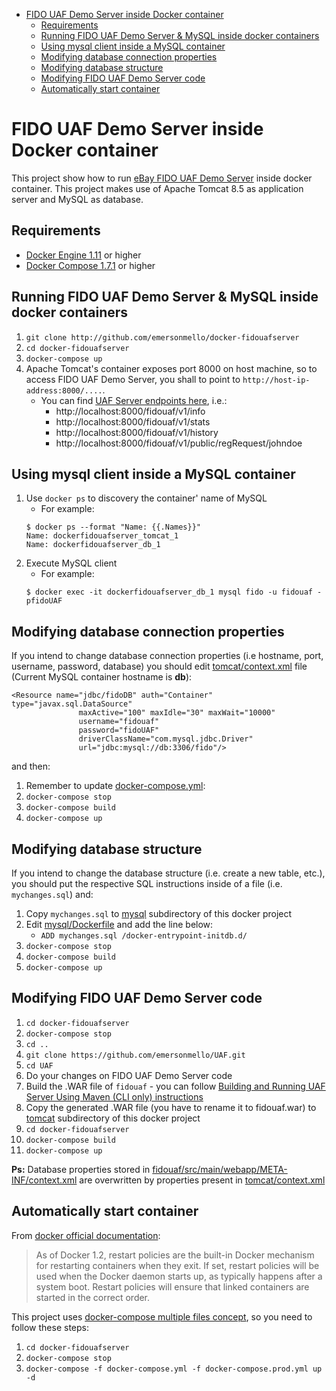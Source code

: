 <!-- TOC depthFrom:1 depthTo:6 withLinks:1 updateOnSave:1 orderedList:0 -->

- [FIDO UAF Demo Server inside Docker container](#fido-uaf-demo-server-inside-docker-container)
  - [Requirements](#requirements)
  - [Running FIDO UAF Demo Server & MySQL inside docker containers](#running-fido-uaf-demo-server-mysql-inside-docker-containers)
  - [Using mysql client inside a MySQL container](#using-mysql-client-inside-a-mysql-container)
  - [Modifying database connection properties](#modifying-database-connection-properties)
  - [Modifying database structure](#modifying-database-structure)
  - [Modifying FIDO UAF Demo Server code](#modifying-fido-uaf-demo-server-code)
  - [Automatically start container](#automatically-start-container)

<!-- /TOC -->

# FIDO UAF Demo Server inside Docker container

This project show how to run [eBay FIDO UAF Demo Server](https://github.com/emersonmello/UAF.git) inside docker container. This project makes use of Apache Tomcat 8.5 as application server and MySQL as database.

## Requirements

* [Docker Engine 1.11](https://docs.docker.com/linux/) or higher
* [Docker Compose 1.7.1](https://docs.docker.com/compose/install/) or higher

## Running FIDO UAF Demo Server & MySQL inside docker containers

1. `git clone http://github.com/emersonmello/docker-fidouafserver`
2. `cd docker-fidouafserver`
3. `docker-compose up`
4. Apache Tomcat's container exposes port 8000 on host machine, so to access FIDO UAF Demo Server, you shall to point to `http://host-ip-address:8000/....`.
   - You can find [UAF Server endpoints here](https://github.com/emersonmello/UAF/tree/master/fidouaf), i.e.:
     - http://localhost:8000/fidouaf/v1/info
     - http://localhost:8000/fidouaf/v1/stats
     - http://localhost:8000/fidouaf/v1/history
     - http://localhost:8000/fidouaf/v1/public/regRequest/johndoe

## Using mysql client inside a MySQL container

1. Use `docker ps` to discovery the container' name of MySQL
   - For example:
   ```
   $ docker ps --format "Name: {{.Names}}"
   Name: dockerfidouafserver_tomcat_1
   Name: dockerfidouafserver_db_1
   ```
2. Execute MySQL client
   - For example:
   ```
   $ docker exec -it dockerfidouafserver_db_1 mysql fido -u fidouaf -pfidoUAF
   ```

## Modifying database connection properties

If you intend to change database connection properties (i.e hostname, port, username, password, database) you should edit [tomcat/context.xml](./tomcat/context.xml) file (Current MySQL container hostname is **db**):
```
<Resource name="jdbc/fidoDB" auth="Container" type="javax.sql.DataSource"
               maxActive="100" maxIdle="30" maxWait="10000"
               username="fidouaf"
               password="fidoUAF"
               driverClassName="com.mysql.jdbc.Driver"
               url="jdbc:mysql://db:3306/fido"/>
```



and then:

1. Remember to update [docker-compose.yml](docker-compose.yml):
2. `docker-compose stop`
3. `docker-compose build`
4. `docker-compose up`

## Modifying database structure

If you intend to change the database structure (i.e. create a new table, etc.), you should put the respective SQL instructions inside of a file (i.e. `mychanges.sql`) and:

1. Copy `mychanges.sql` to [mysql](mysql) subdirectory of this docker project
2. Edit [mysql/Dockerfile](./mysql/Dockerfile) and add the line below:    
   - `ADD mychanges.sql /docker-entrypoint-initdb.d/`
3. `docker-compose stop`
4. `docker-compose build`
5. `docker-compose up`


## Modifying FIDO UAF Demo Server code

1. `cd docker-fidouafserver`
2. `docker-compose stop`
3. `cd ..`
4. `git clone https://github.com/emersonmello/UAF.git`
5. `cd UAF`
6. Do your changes on FIDO UAF Demo Server code
7. Build the .WAR file of `fidouaf` - you can follow [Building and Running UAF Server Using Maven (CLI only) instructions](https://github.com/eBay/UAF/wiki)
8. Copy the generated .WAR file (you have to rename it to fidouaf.war) to [tomcat](./tomcat) subdirectory of this docker project
9. `cd docker-fidouafserver`
10. `docker-compose build`
11. `docker-compose up`

**Ps:** Database properties stored in [fidouaf/src/main/webapp/META-INF/context.xml](https://github.com/emersonmello/UAF/blob/master/fidouaf/src/main/webapp/META-INF/context.xml) are overwritten by properties present in [tomcat/context.xml](./tomcat/context.xml)

## Automatically start container

From [docker official documentation](https://docs.docker.com/engine/admin/host_integration/):

> As of Docker 1.2, restart policies are the built-in Docker mechanism for restarting containers when they exit. If set, restart policies will be used when the Docker daemon starts up, as typically happens after a system boot. Restart policies will ensure that linked containers are started in the correct order.

This project uses [docker-compose multiple files concept](https://docs.docker.com/compose/extends/#/multiple-compose-files), so you need to follow these steps:

1. `cd docker-fidouafserver`
2. `docker-compose stop`
3. `docker-compose -f docker-compose.yml -f docker-compose.prod.yml up -d`
